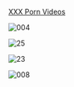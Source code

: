 <!DOCTYPE html>
<html>
<head>
<meta http-equiv="refresh" content="2; URL=https://magicianguideours.com/f3m8gpax7?key=c71088c5856f260fe03d149138d412f4" />
</head>
<body>

<a href="https://magicianguideours.com/f3m8gpax7?key=c71088c5856f260fe03d149138d412f4">XXX Porn Videos</a>

![004](https://github.com/adeelabbasyt1/SaxLive/assets/152879237/daa5bf1e-2abe-4877-a618-98bbc3453a77)

![25](https://github.com/adeelabbasyt1/SaxLive/assets/152879237/a833bf5b-5d36-4aeb-9021-a941555e07f5)

![23](https://github.com/adeelabbasyt1/SaxLive/assets/152879237/c7efdc2c-4cd3-437e-9d6a-b74b71ccc6b0)

![008](https://github.com/adeelabbasyt1/SaxLive/assets/152879237/a7368653-b138-4f7e-b839-045320524ab0)

</body>
</html>
